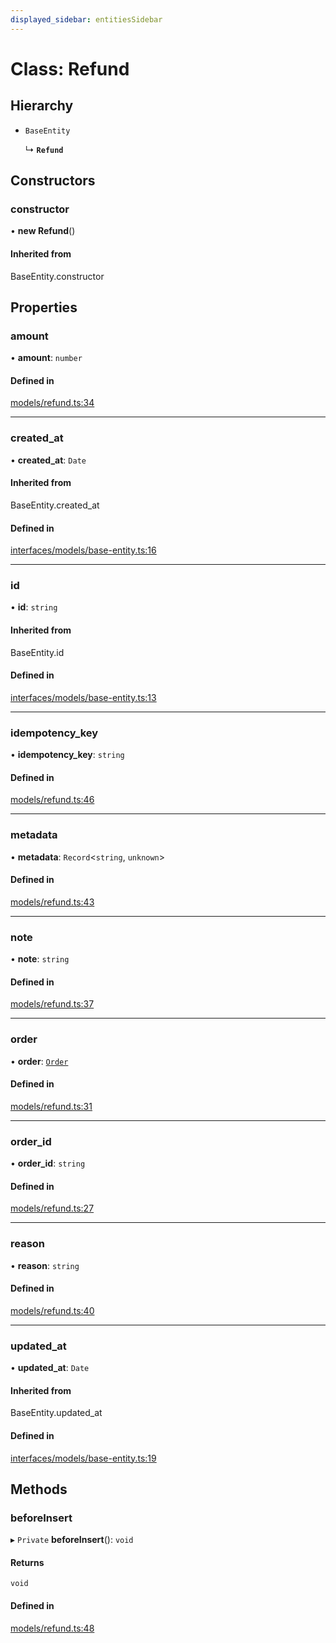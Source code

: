 ```yaml
---
displayed_sidebar: entitiesSidebar
---
```


# Class: Refund

## Hierarchy

- `BaseEntity`

  ↳ **`Refund`**

## Constructors

### constructor

• **new Refund**()

#### Inherited from

BaseEntity.constructor

## Properties

### amount

• **amount**: `number`

#### Defined in

[models/refund.ts:34](https://github.com/medusajs/medusa/blob/f7a63f178/packages/medusa/src/models/refund.ts#L34)

___

### created\_at

• **created\_at**: `Date`

#### Inherited from

BaseEntity.created\_at

#### Defined in

[interfaces/models/base-entity.ts:16](https://github.com/medusajs/medusa/blob/f7a63f178/packages/medusa/src/interfaces/models/base-entity.ts#L16)

___

### id

• **id**: `string`

#### Inherited from

BaseEntity.id

#### Defined in

[interfaces/models/base-entity.ts:13](https://github.com/medusajs/medusa/blob/f7a63f178/packages/medusa/src/interfaces/models/base-entity.ts#L13)

___

### idempotency\_key

• **idempotency\_key**: `string`

#### Defined in

[models/refund.ts:46](https://github.com/medusajs/medusa/blob/f7a63f178/packages/medusa/src/models/refund.ts#L46)

___

### metadata

• **metadata**: `Record`<`string`, `unknown`\>

#### Defined in

[models/refund.ts:43](https://github.com/medusajs/medusa/blob/f7a63f178/packages/medusa/src/models/refund.ts#L43)

___

### note

• **note**: `string`

#### Defined in

[models/refund.ts:37](https://github.com/medusajs/medusa/blob/f7a63f178/packages/medusa/src/models/refund.ts#L37)

___

### order

• **order**: [`Order`](Order.md)

#### Defined in

[models/refund.ts:31](https://github.com/medusajs/medusa/blob/f7a63f178/packages/medusa/src/models/refund.ts#L31)

___

### order\_id

• **order\_id**: `string`

#### Defined in

[models/refund.ts:27](https://github.com/medusajs/medusa/blob/f7a63f178/packages/medusa/src/models/refund.ts#L27)

___

### reason

• **reason**: `string`

#### Defined in

[models/refund.ts:40](https://github.com/medusajs/medusa/blob/f7a63f178/packages/medusa/src/models/refund.ts#L40)

___

### updated\_at

• **updated\_at**: `Date`

#### Inherited from

BaseEntity.updated\_at

#### Defined in

[interfaces/models/base-entity.ts:19](https://github.com/medusajs/medusa/blob/f7a63f178/packages/medusa/src/interfaces/models/base-entity.ts#L19)

## Methods

### beforeInsert

▸ `Private` **beforeInsert**(): `void`

#### Returns

`void`

#### Defined in

[models/refund.ts:48](https://github.com/medusajs/medusa/blob/f7a63f178/packages/medusa/src/models/refund.ts#L48)
